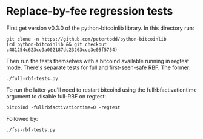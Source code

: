 Replace-by-fee regression tests
===============================

First get version v0.3.0 of the python-bitcoinlib library. In this directory
run:

    git clone -n https://github.com/petertodd/python-bitcoinlib
    (cd python-bitcoinlib && git checkout c481254c623cc9a002187dc23263cce3e05f5754)

Then run the tests themselves with a bitcoind available running in regtest
mode. There's separate tests for full and first-seen-safe RBF. The former:

    ./full-rbf-tests.py

To run the latter you'll need to restart bitcoind using the
fullrbfactivationtime argument to disable full-RBF on regtest:

    bitcoind -fullrbfactivationtime=0 -regtest

Followed by:

    ./fss-rbf-tests.py
